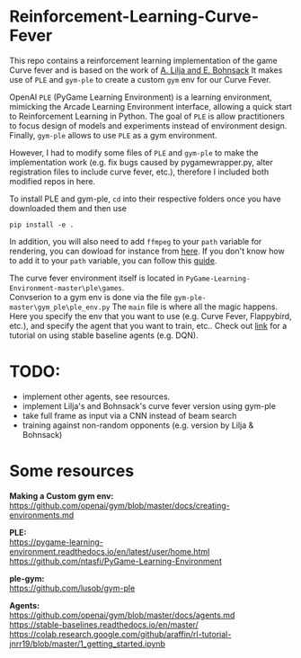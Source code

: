 # Reinforcement-Learning-Curve-Fever

This repo contains a reinforcement learning implementation of the game Curve fever and is based on the work of [A. Lilja and E. Bohnsack](https://github.com/erikbohnsack/reinforcement-achtung)
It makes use of `PLE` and `gym-ple` to create a custom `gym` env for our Curve Fever.

OpenAI `PLE` (PyGame Learning Environment) is a learning environment, mimicking the Arcade Learning Environment interface, allowing a quick start to Reinforcement Learning in Python. The goal of `PLE` is allow practitioners to focus design of models and experiments instead of environment design. Finally, `gym-ple` allows to use `PLE` as a gym environment.  

However, I had to modify some files of `PLE` and `gym-ple` to make the implementation work (e.g. fix bugs caused by pygamewrapper.py, alter registration files to include curve fever, etc.), therefore I included both modified repos in here. 

To install PLE and gym-ple, `cd` into their respective folders once you have downloaded them and then use 
```
pip install -e .
```
In addition, you will also need to add `ffmpeg` to your `path` variable for rendering, you can dowload for instance from [here](https://web.archive.org/web/20200916091820mp_/https://ffmpeg.zeranoe.com/builds/win64/shared/ffmpeg-4.3.1-win64-shared.zip).
If you don't know how to add it to your `path` variable, you can follow this [guide](https://windowsloop.com/install-ffmpeg-windows-10/).  

The curve fever environment itself is located in `PyGame-Learning-Environment-master\ple\games`.   
Convserion to a gym env is done via the file `gym-ple-master\gym_ple\ple_env.py`
The `main` file is where all the magic happens. Here you specify the env that you want to use (e.g. Curve Fever, Flappybird, etc.), and specify the agent that you want to train, etc.. Check out [link](https://colab.research.google.com/github/araffin/rl-tutorial-jnrr19/blob/master/1_getting_started.ipynb) for a tutorial on using stable baseline agents (e.g. DQN).

# TODO:

- implement other agents, see resources.
- implement Lilja's and Bohnsack's curve fever version using gym-ple
- take full frame as input via a CNN instead of beam search
- training against non-random opponents (e.g. version by Lilja & Bohnsack)

# Some resources

**Making a Custom gym env:**  
https://github.com/openai/gym/blob/master/docs/creating-environments.md

**PLE:**  
https://pygame-learning-environment.readthedocs.io/en/latest/user/home.html  
https://github.com/ntasfi/PyGame-Learning-Environment

**ple-gym:**  
https://github.com/lusob/gym-ple

**Agents:**  
https://github.com/openai/gym/blob/master/docs/agents.md  
https://stable-baselines.readthedocs.io/en/master/
https://colab.research.google.com/github/araffin/rl-tutorial-jnrr19/blob/master/1_getting_started.ipynb
